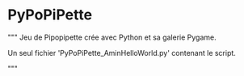 # PyPoPiPette
"""
Jeu de Pipopipette crée avec Python et sa galerie Pygame.

Un seul fichier 'PyPoPiPette_AminHelloWorld.py' contenant le script.

"""

